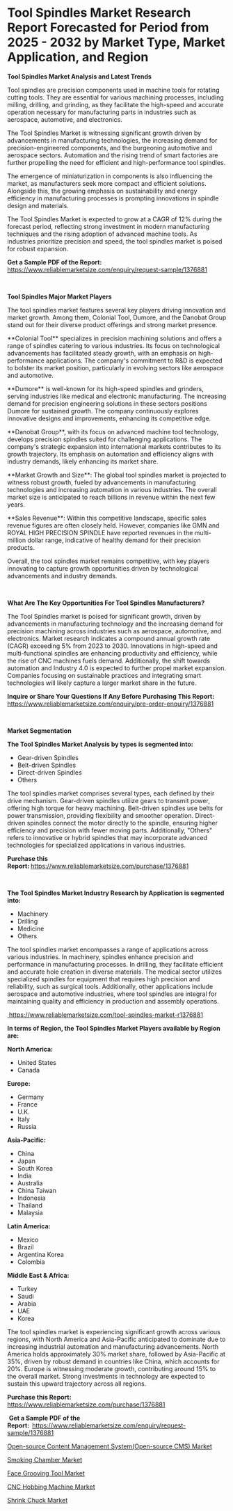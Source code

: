 <p><h1>Tool Spindles Market Research Report Forecasted for Period from 2025 -  2032 by Market Type, Market Application, and Region</h1></p><p><strong>Tool Spindles Market Analysis and Latest Trends</strong></p>
<p><p>Tool spindles are precision components used in machine tools for rotating cutting tools. They are essential for various machining processes, including milling, drilling, and grinding, as they facilitate the high-speed and accurate operation necessary for manufacturing parts in industries such as aerospace, automotive, and electronics. </p><p>The Tool Spindles Market is witnessing significant growth driven by advancements in manufacturing technologies, the increasing demand for precision-engineered components, and the burgeoning automotive and aerospace sectors. Automation and the rising trend of smart factories are further propelling the need for efficient and high-performance tool spindles. </p><p>The emergence of miniaturization in components is also influencing the market, as manufacturers seek more compact and efficient solutions. Alongside this, the growing emphasis on sustainability and energy efficiency in manufacturing processes is prompting innovations in spindle design and materials. </p><p>The Tool Spindles Market is expected to grow at a CAGR of 12% during the forecast period, reflecting strong investment in modern manufacturing techniques and the rising adoption of advanced machine tools. As industries prioritize precision and speed, the tool spindles market is poised for robust expansion.</p></p>
<p><strong>Get a Sample PDF of the Report:&nbsp;</strong> <a href="https://www.reliablemarketsize.com/enquiry/request-sample/1376881?utm_campaign=2640&utm_medium=2&utm_source=Github&utm_content=ia&utm_term=28032025&utm_id=tool-spindles">https://www.reliablemarketsize.com/enquiry/request-sample/1376881</a></p>
<p>&nbsp;</p>
<p><strong>Tool Spindles Major Market Players</strong></p>
<p><p>The tool spindles market features several key players driving innovation and market growth. Among them, Colonial Tool, Dumore, and the Danobat Group stand out for their diverse product offerings and strong market presence.</p><p>**Colonial Tool** specializes in precision machining solutions and offers a range of spindles catering to various industries. Its focus on technological advancements has facilitated steady growth, with an emphasis on high-performance applications. The company's commitment to R&D is expected to bolster its market position, particularly in evolving sectors like aerospace and automotive.</p><p>**Dumore** is well-known for its high-speed spindles and grinders, serving industries like medical and electronic manufacturing. The increasing demand for precision engineering solutions in these sectors positions Dumore for sustained growth. The company continuously explores innovative designs and improvements, enhancing its competitive edge.</p><p>**Danobat Group**, with its focus on advanced machine tool technology, develops precision spindles suited for challenging applications. The company's strategic expansion into international markets contributes to its growth trajectory. Its emphasis on automation and efficiency aligns with industry demands, likely enhancing its market share.</p><p>**Market Growth and Size**: The global tool spindles market is projected to witness robust growth, fueled by advancements in manufacturing technologies and increasing automation in various industries. The overall market size is anticipated to reach billions in revenue within the next few years.</p><p>**Sales Revenue**: Within this competitive landscape, specific sales revenue figures are often closely held. However, companies like GMN and ROYAL HIGH PRECISION SPINDLE have reported revenues in the multi-million dollar range, indicative of healthy demand for their precision products.</p><p>Overall, the tool spindles market remains competitive, with key players innovating to capture growth opportunities driven by technological advancements and industry demands.</p></p>
<p>&nbsp;</p>
<p><strong>What Are The Key Opportunities For Tool Spindles Manufacturers?</strong></p>
<p><p>The Tool Spindles market is poised for significant growth, driven by advancements in manufacturing technology and the increasing demand for precision machining across industries such as aerospace, automotive, and electronics. Market research indicates a compound annual growth rate (CAGR) exceeding 5% from 2023 to 2030. Innovations in high-speed and multi-functional spindles are enhancing productivity and efficiency, while the rise of CNC machines fuels demand. Additionally, the shift towards automation and Industry 4.0 is expected to further propel market expansion. Companies focusing on sustainable practices and integrating smart technologies will likely capture a larger market share in the future.</p></p>
<p><strong>Inquire or Share Your Questions If Any Before Purchasing This Report:</strong> <a href="https://www.reliablemarketsize.com/enquiry/pre-order-enquiry/1376881?utm_campaign=2640&utm_medium=2&utm_source=Github&utm_content=ia&utm_term=28032025&utm_id=tool-spindles">https://www.reliablemarketsize.com/enquiry/pre-order-enquiry/1376881</a></p>
<p>&nbsp;</p>
<p><strong>Market Segmentation</strong></p>
<p><strong>The Tool Spindles Market Analysis by types is segmented into:</strong></p>
<p><ul><li>Gear-driven Spindles</li><li>Belt-driven Spindles</li><li>Direct-driven Spindles</li><li>Others</li></ul></p>
<p><p>The tool spindles market comprises several types, each defined by their drive mechanism. Gear-driven spindles utilize gears to transmit power, offering high torque for heavy machining. Belt-driven spindles use belts for power transmission, providing flexibility and smoother operation. Direct-driven spindles connect the motor directly to the spindle, ensuring higher efficiency and precision with fewer moving parts. Additionally, "Others" refers to innovative or hybrid spindles that may incorporate advanced technologies for specialized applications in various industries.</p></p>
<p><strong>Purchase this Report:&nbsp;</strong><a href="https://www.reliablemarketsize.com/purchase/1376881?utm_campaign=2640&utm_medium=2&utm_source=Github&utm_content=ia&utm_term=28032025&utm_id=tool-spindles">https://www.reliablemarketsize.com/purchase/1376881</a></p>
<p>&nbsp;</p>
<p><strong>The Tool Spindles Market Industry Research by Application is segmented into:</strong></p>
<p><ul><li>Machinery</li><li>Drilling</li><li>Medicine</li><li>Others</li></ul></p>
<p><p>The tool spindles market encompasses a range of applications across various industries. In machinery, spindles enhance precision and performance in manufacturing processes. In drilling, they facilitate efficient and accurate hole creation in diverse materials. The medical sector utilizes specialized spindles for equipment that requires high precision and reliability, such as surgical tools. Additionally, other applications include aerospace and automotive industries, where tool spindles are integral for maintaining quality and efficiency in production and assembly operations.</p></p>
<p><a href="https://www.reliablemarketsize.com/tool-spindles-market-r1376881?utm_campaign=2640&utm_medium=2&utm_source=Github&utm_content=ia&utm_term=28032025&utm_id=tool-spindles">&nbsp;https://www.reliablemarketsize.com/tool-spindles-market-r1376881</a></p>
<p><strong>In terms of Region, the Tool Spindles Market Players available by Region are:</strong></p>
<p>
    <p> <strong> North America: </strong>
        <ul>
            <li>United States</li>
            <li>Canada</li>
        </ul>
        </p> 
    <p> <strong> Europe: </strong>
        <ul>
            <li>Germany</li>
            <li>France</li>
            <li>U.K.</li>
            <li>Italy</li>
            <li>Russia</li>
        </ul>
        </p> 
    <p> <strong> Asia-Pacific: </strong>
        <ul>
            <li>China</li>
            <li>Japan</li>
            <li>South Korea</li>
            <li>India</li>
            <li>Australia</li>
            <li>China Taiwan</li>
            <li>Indonesia</li>
            <li>Thailand</li>
            <li>Malaysia</li>
        </ul>
        </p> 
    <p> <strong> Latin America: </strong>
        <ul>
            <li>Mexico</li>
            <li>Brazil</li>
            <li>Argentina Korea</li>
            <li>Colombia</li>
        </ul>
        </p> 
    <p> <strong> Middle East & Africa: </strong>
        <ul>
            <li>Turkey</li>
            <li>Saudi</li>
            <li>Arabia</li>
            <li>UAE</li>
            <li>Korea</li>
        </ul>
    </p>
    </p>
<p><p>The tool spindles market is experiencing significant growth across various regions, with North America and Asia-Pacific anticipated to dominate due to increasing industrial automation and manufacturing advancements. North America holds approximately 30% market share, followed by Asia-Pacific at 35%, driven by robust demand in countries like China, which accounts for 20%. Europe is witnessing moderate growth, contributing around 15% to the overall market. Strong investments in technology are expected to sustain this upward trajectory across all regions.</p></p>
<p><strong>Purchase this Report: </strong><a href="https://www.reliablemarketsize.com/purchase/1376881?utm_campaign=2640&utm_medium=2&utm_source=Github&utm_content=ia&utm_term=28032025&utm_id=tool-spindles">https://www.reliablemarketsize.com/purchase/1376881</a></p>
<p>&nbsp;<strong>Get a Sample PDF of the Report:&nbsp;&nbsp;</strong><a href="https://www.reliablemarketsize.com/enquiry/request-sample/1376881?utm_campaign=2640&utm_medium=2&utm_source=Github&utm_content=ia&utm_term=28032025&utm_id=tool-spindles">https://www.reliablemarketsize.com/enquiry/request-sample/1376881</a></p>
<p><strong></strong></p>
<p><p><a href="https://github.com/ernierintzfu/Market-Research-Report-List-1/blob/main/open-source-content-management-systemopen-source-cms-market.md?utm_campaign=2640&utm_medium=2&utm_source=Github&utm_content=ia&utm_term=28032025&utm_id=tool-spindles">Open-source Content Management System(Open-source CMS) Market</a></p><p><a href="https://github.com/smarzkathyb6/Market-Research-Report-List-1/blob/main/smoking-chamber-market.md?utm_campaign=2640&utm_medium=2&utm_source=Github&utm_content=ia&utm_term=28032025&utm_id=tool-spindles">Smoking Chamber Market</a></p><p><a href="https://www.linkedin.com/pulse/face-grooving-tool-market-research-report-in-depth-analysis-nzwif?utm_campaign=2640&utm_medium=2&utm_source=Github&utm_content=ia&utm_term=28032025&utm_id=tool-spindles">Face Grooving Tool Market</a></p><p><a href="https://www.linkedin.com/pulse/cnc-hobbing-machinemarket-size-trends-growth-rate-113-cagr-vkxne?utm_campaign=2640&utm_medium=2&utm_source=Github&utm_content=ia&utm_term=28032025&utm_id=tool-spindles">CNC Hobbing Machine Market</a></p><p><a href="https://www.linkedin.com/pulse/shrink-chuck-market-study-report-includinginformation-size-ccrrf?utm_campaign=2640&utm_medium=2&utm_source=Github&utm_content=ia&utm_term=28032025&utm_id=tool-spindles">Shrink Chuck Market</a></p></p>